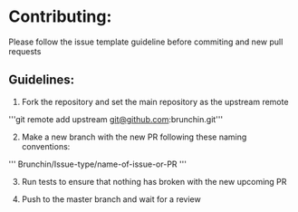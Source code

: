 # Contributing:

Please follow the issue template guideline before commiting and new pull requests

## Guidelines:

1. Fork the repository and set the main repository as the upstream remote

'''git remote add upstream git@github.com:brunchin.git'''

2. Make a new branch with the new PR following these naming conventions:

'''
Brunchin/Issue-type/name-of-issue-or-PR
'''

3. Run tests to ensure that nothing has broken with the new upcoming PR

4. Push to the master branch and wait for a review
